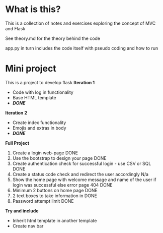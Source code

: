 # What is this?
This is a collection of notes and exercises exploring the concept of MVC and Flask

See theory.md for the theory behind the code

app.py in turn includes the code itself with pseudo coding and how to run 

# Mini project
This is a project to develop flask
**Iteration 1**
- Code with log in functionality
- Base HTML template
- ***DONE***

**Iteration 2**
- Create index functionality
- Emojis and extras in body
- ***DONE***

**Full Project**
1. Create a login web-page DONE
2. Use the bootstrap to design your page DONE
3. Create authentication check for successful login - use CSV or SQL DONE
4. Create a status code check and redirect the user accordingly N/a
5. Show the home page with welcome message and name of the user if login was successful else error page 404 DONE
6. Minimum 2 buttons on home page DONE
7. 2 text boxes to take information in DONE
8. Password attempt limit DONE

**Try and include**
- Inherit html template in another template
- Create nav bar



